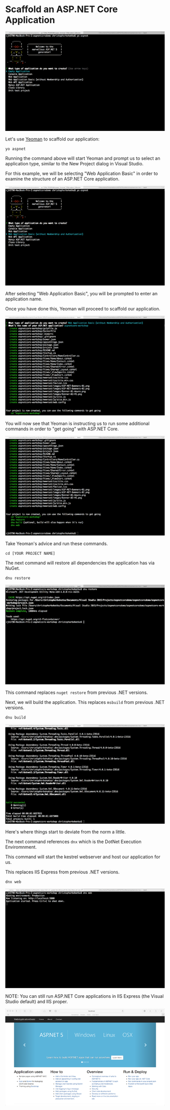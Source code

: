 
# Scaffold an ASP.NET Core Application

![](./images/yeoman.png)

Let's use [Yeoman](http://yeoman.io) to scaffold our application:

```
yo aspnet
```

Running the command above will start Yeoman and prompt us to select an application type, similar to the New Project dialog in Visual Studio.

For this example, we will be selecting "Web Application Basic" in order to examine the structure of an ASP.NET Core application.

![](./images/yeoman-web-app-basic.png)

After selecting "Web Application Basic", you will be prompted to enter an application name.

Once you have done this, Yeoman will proceed to scaffold our application.

![](./images/yeoman-name-app.png)

You will now see that Yeoman is instructing us to run some additional commands in order to "get going" with ASP.NET Core.

![](./images/yeoman-commands.png)

Take Yeoman's advice and run these commands.

```
cd [YOUR PROJECT NAME]
```

The next command will restore all dependencies the application has via NuGet.

```
dnu restore
```

![](./images/dnu-restore.png)

This command replaces `nuget restore` from previous .NET versions.

Next, we will build the application. This replaces `msbuild` from previous .NET versions.

```
dnu build
```

![](./images/dnu-build.png)

Here's where things start to deviate from the norm a little.

The next command references `dnx` which is the DotNet Execution Enviromnment.

This command will start the kestrel webserver and host our application for us.

This replaces IIS Express from previous .NET versions.

```
dnx web
```

![](./images/dnx-web.png)

NOTE: You can still run ASP.NET Core applications in IIS Express (the Visual Studio default) and IIS proper.

![](./images/aspnet-site-running.png)
